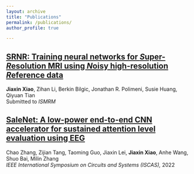 ```yaml
---
layout: archive
title: "Publications"
permalink: /publications/
author_profile: true

---
```


[SRNR: Training neural networks for *S*uper-*R*esolution MRI using *N*oisy high-resolution *R*eference data](https://arxiv.org/ftp/arxiv/papers/2211/2211.05360.pdf)
-----
**Jiaxin Xiao**, Zihan Li, Berkin Bilgic, Jonathan R. Polimeni, Susie Huang, Qiyuan Tian   
Submitted to *ISMRM*

[SaleNet: A low-power end-to-end CNN accelerator for sustained attention level evaluation using EEG](https://arxiv.org/abs/2209.01386)
-----
Chao Zhang, Zijian Tang, Taoming Guo, Jiaxin Lei, **Jiaxin Xiao**, Anhe Wang, Shuo Bai, Milin Zhang   
*IEEE International Symposium on Circuits and Systems (ISCAS),* 2022
